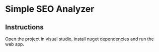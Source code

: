 ﻿# Simple SEO Analyzer

## Instructions

Open the project in visual studio, install nuget dependencies and run the web app.